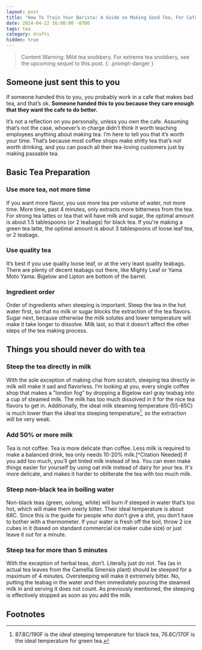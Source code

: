 ```yaml
---
layout: post
title: "How To Train Your Barista: A Guide on Making Good Tea, For Cafe Workers Who Don't Give A Shit"
date: 2024-04-22 16:00:00 -0700
tags: tea
category: drafts
hidden: true
--- 
```


> Content Warning: Mild tea snobbery. For extreme tea snobbery, see the upcoming sequel to this post. {: .prompt-danger }

## Someone just sent this to you
If someone handed this to you, you probably work in a cafe that makes bad tea, 
and that’s ok. **Someone handed this to you because they care enough that they 
want the cafe to do better.**

It’s not a reflection on you personally, unless you own the cafe. Assuming 
that’s not the case, whoever’s in charge didn’t think it worth teaching 
employees anything about making tea. I’m here to tell you that it’s worth your 
time. That’s because most coffee shops make shitty tea that’s not worth 
drinking, and you can poach all their tea-loving customers just by making 
passable tea.

## Basic Tea Preparation
### Use more tea, not more time 
If you want more flavor, you use more tea per volume of water, not more time. 
More time, past 4 minutes, only extracts more bitterness from the tea. For 
strong tea lattes or tea that will have milk and sugar, the optimal amount is 
about 1.5 tablespoons (or 2 teabags) for black tea. If you're making a green tea
latte, the optimal amount is about 3 tablespoons of loose leaf tea, or 2 teabags. 

### Use quality tea 
It’s best if you use quality loose leaf, or at the very least quality teabags. 
There are plenty of decent teabags out there, like Mighty Leaf or Yama Moto Yama.
Bigelow and Lipton are bottom of the barrel. 

### Ingredient order
Order of ingredients when steeping is important. Steep the tea in the hot water 
first, so that no milk or sugar blocks the extraction of the tea flavors. Sugar 
next, because otherwise the milk solutes and lower temperature will make it take 
longer to dissolve. Milk last, so that it doesn’t affect the other steps of the 
tea making process.

## Things you should never do with tea 
### Steep the tea directly in milk 
With the sole exception of making chai from scratch, steeping tea directly in 
milk will make it sad and flavorless. I’m looking at you, every single coffee 
shop that makes a ”london fog” by dropping a Bigelow earl gray teabag into a cup 
of steamed milk. The milk has too much dissolved in it for the nice tea flavors 
to get in. Additionally, the ideal milk steaming temperature (55-65C) is much 
lower than the ideal tea steeping temperature[^1], so the extraction 
will be very weak.

### Add 50% or more milk 
Tea is not coffee. Tea is more delicate than coffee. Less milk is required to make 
a balanced drink, tea only needs 10-20% milk.[^Citation Needed] If you add too 
much, you’ll get tinted milk instead of tea. You can even make things easier for 
yourself by using oat milk instead of dairy for your tea. 
It's more delicate, and makes it harder to obliterate the tea with too much milk. 

### Steep non-black tea in boiling water
Non-black teas (green, oolong, white) will burn if steeped in water that’s too 
hot, which will make them overly bitter. Their ideal temperature is about 68C. 
Since this is the guide for people who don’t give a shit, you don’t have to 
bother with a thermometer. If your water is fresh off the boil, throw 2 ice 
cubes in it (based on standard commercial ice maker cube size) or just leave it 
out for a minute.

### Steep tea for more than 5 minutes 
With the exception of herbal teas, don’t. Literally just do not. Tea (as in 
actual tea leaves from the Camellia Sinensis plant) should be steeped for 
a maximum of 4 minutes. Oversteeping will make it 
extremely bitter. No, putting the teabag in the water and then immediately 
pouring the steamed milk in and serving it does not count. As previously 
mentioned, the steeping is effectively stopped as soon as you add the milk.



## Footnotes
[^1]: 87.8C/190F is the ideal steeping temperature for black tea, 76.6C/170F is the ideal temperature for green tea. 
